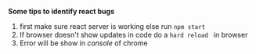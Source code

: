 **Some tips to identify react bugs**
1. first make sure react server is working else run `npm start`
2.  If browser doesn't show updates in code do a `hard reload ` in browser
3.  Error will be show in *console* of chrome